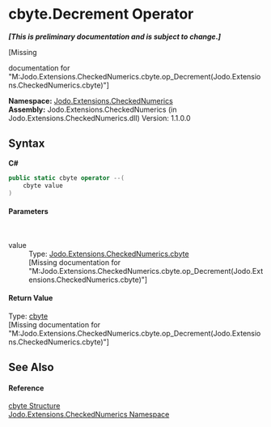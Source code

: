 # cbyte.Decrement Operator 
 _**\[This is preliminary documentation and is subject to change.\]**_

\[Missing <summary> documentation for "M:Jodo.Extensions.CheckedNumerics.cbyte.op_Decrement(Jodo.Extensions.CheckedNumerics.cbyte)"\]

**Namespace:**&nbsp;<a href="N_Jodo_Extensions_CheckedNumerics">Jodo.Extensions.CheckedNumerics</a><br />**Assembly:**&nbsp;Jodo.Extensions.CheckedNumerics (in Jodo.Extensions.CheckedNumerics.dll) Version: 1.1.0.0

## Syntax

**C#**<br />
``` C#
public static cbyte operator --(
	cbyte value
)
```


#### Parameters
&nbsp;<dl><dt>value</dt><dd>Type: <a href="T_Jodo_Extensions_CheckedNumerics_cbyte">Jodo.Extensions.CheckedNumerics.cbyte</a><br />\[Missing <param name="value"/> documentation for "M:Jodo.Extensions.CheckedNumerics.cbyte.op_Decrement(Jodo.Extensions.CheckedNumerics.cbyte)"\]</dd></dl>

#### Return Value
Type: <a href="T_Jodo_Extensions_CheckedNumerics_cbyte">cbyte</a><br />\[Missing <returns> documentation for "M:Jodo.Extensions.CheckedNumerics.cbyte.op_Decrement(Jodo.Extensions.CheckedNumerics.cbyte)"\]

## See Also


#### Reference
<a href="T_Jodo_Extensions_CheckedNumerics_cbyte">cbyte Structure</a><br /><a href="N_Jodo_Extensions_CheckedNumerics">Jodo.Extensions.CheckedNumerics Namespace</a><br />